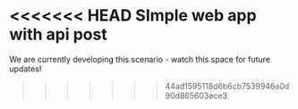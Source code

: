 <<<<<<< HEAD
SImple web app with api post
=======
We are currently developing this scenario - watch this space for future updates!
>>>>>>> 44ad1595118d6b6cb7539946a0d90d865603ece3
